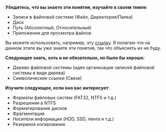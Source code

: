 **Убедитесь, что вы знаете эти понятия, изучайте в своем темпе**:

- Записи в файловой системе (Файл, Директория/Папка)
- Диск
- Путь (Абсолютный, Относительный)
- Приложение для просмотра файлов

Вы можете использовать, например, эту [ссылку](https://docs.oracle.com/cd/E19253-01/806-4743/filemanager-3/index.html).
Я полагаю что на данном этапе вы уже знаете эти понятия, так что объяснять их не буду.

**Следующее знать, хоть и не обязательно, но было бы хорошо**:

- Дерево файловой системы (идея организации записей файловой системы в виде дерева)
- Символические ссылки (Связи)

**Изучите следующее, если оно вас интересует**:

- Форматы файловых систем (FAT32, NTFS и т.д.)
- Разрешения в NTFS
- Форматирование дисков
- Фрагментация
- Носители информации (HDD, SSD, лента и т.д.)
- Резервное копирование